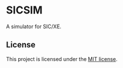 # SICSIM

A simulator for SIC/XE.


## License

This project is licensed under the [MIT license](LICENSE).
